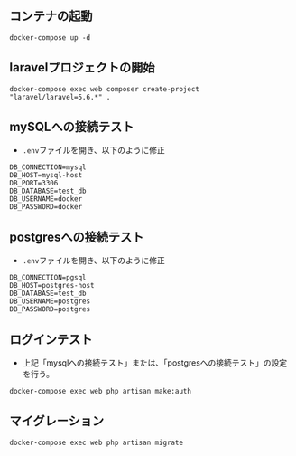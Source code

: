 ## コンテナの起動
```
docker-compose up -d
```

## laravelプロジェクトの開始
```
docker-compose exec web composer create-project "laravel/laravel=5.6.*" .
```

## mySQLへの接続テスト
- `.env`ファイルを開き、以下のように修正
```
DB_CONNECTION=mysql
DB_HOST=mysql-host
DB_PORT=3306
DB_DATABASE=test_db
DB_USERNAME=docker
DB_PASSWORD=docker
```

## postgresへの接続テスト
- `.env`ファイルを開き、以下のように修正
```
DB_CONNECTION=pgsql
DB_HOST=postgres-host
DB_DATABASE=test_db
DB_USERNAME=postgres
DB_PASSWORD=postgres
```

## ログインテスト
- 上記「mysqlへの接続テスト」または、「postgresへの接続テスト」の設定を行う。
```
docker-compose exec web php artisan make:auth
```

## マイグレーション
```
docker-compose exec web php artisan migrate
```
